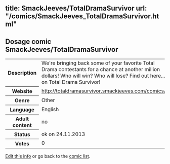 title: SmackJeeves/TotalDramaSurvivor
url: "/comics/SmackJeeves_TotalDramaSurvivor.html"
---
Dosage comic SmackJeeves/TotalDramaSurvivor
-----------------------------------------

<p id="msg"></p>
<script type="text/javascript">
if (window.location.search === '?edit_info_mail=sent_ok') {
  var elem = document.getElementById("msg");
  elem.innerHTML = 'Edited information sucessfully sent for review, which is usually done daily. Thanks!';
  elem.className = 'ok';
}
</script>
<table class="comicinfo">
<tr>
<th>Description</th><td>We're bringing back some of your favorite Total Drama contestants for a chance at another million dollars! Who will win? Who will lose? Find out here... on Total Drama Survivor!</td>
</tr>
<tr>
<th>Website</th><td><a href="http://totaldramasurvivor.smackjeeves.com/comics/">http://totaldramasurvivor.smackjeeves.com/comics/</a></td>
</tr>
<tr>
<th>Genre</th><td>Other</td>
</tr>
<tr>
<th>Language</th><td>English</td>
</tr>
<tr>
<th>Adult content</th><td>no</td>
</tr>
<tr>
<th>Status</th><td>ok on 24.11.2013</td>
</tr>
<tr>
<th>Votes</th><td>0</td>
</tr>
</table>

[Edit this info](SmackJeeves_TotalDramaSurvivor_edit.html) or go back to the [comic list](../comic-index.html).
